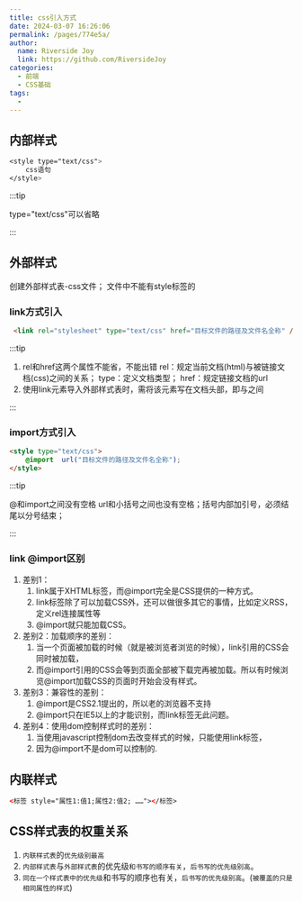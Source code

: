 ```yaml
---
title: css引入方式
date: 2024-03-07 16:26:06
permalink: /pages/774e5a/
author:
  name: Riverside Joy
  link: https://github.com/RiversideJoy
categories:
  - 前端
  - CSS基础
tags:
  - 
---
```

## 内部样式

```css
<style type="text/css">
	css语句
</style>
```

:::tip

type="text/css"可以省略

:::

## 外部样式

创建外部样式表-css文件；    文件中不能有style标签的

### link方式引入

```html
 <link rel="stylesheet" type="text/css" href="目标文件的路径及文件名全称" />
```

:::tip

1. rel和href这两个属性不能省，不能出错
       rel：规定当前文档(html)与被链接文档(css)之间的关系；
       type：定义文档类型；
       href：规定链接文档的url
2. 使用link元素导入外部样式表时，需将该元素写在文档头部，即<head>与</head>之间

:::

### import方式引入

```html
<style type="text/css">
    @import  url("目标文件的路径及文件名全称");
</style>
```

:::tip

@和import之间没有空格 url和小括号之间也没有空格；括号内部加引号，必须结尾以分号结束；

:::

### link @import区别

1. 差别1：
   1. link属于XHTML标签，而@import完全是CSS提供的一种方式。 
   2. link标签除了可以加载CSS外，还可以做很多其它的事情，比如定义RSS，定义rel连接属性等
   3. @import就只能加载CSS。
2. 差别2：加载顺序的差别：
   1. 当一个页面被加载的时候（就是被浏览者浏览的时候），link引用的CSS会同时被加载，
   2. 而@import引用的CSS会等到页面全部被下载完再被加载。所以有时候浏览@import加载CSS的页面时开始会没有样式。
3. 差别3：兼容性的差别：
   1. @import是CSS2.1提出的，所以老的浏览器不支持
   2. @import只在IE5以上的才能识别，而link标签无此问题。
4. 差别4：使用dom控制样式时的差别：
   1. 当使用javascript控制dom去改变样式的时候，只能使用link标签，
   2. 因为@import不是dom可以控制的.

## 内联样式

```html
<标签 style="属性1:值1;属性2:值2; ……"></标签>
```

## CSS样式表的权重关系

1. `内联样式表`的`优先级别最高`
2. `内部样式表`与`外部样式表`的优先级`和书写的顺序有关`，`后书写的优先级别高`。
3. `同在一个样式表中的优先级`和书写的顺序也有关，`后书写的优先级别高`。(`被覆盖的只是相同属性的样式`)

